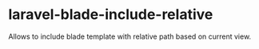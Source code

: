 # laravel-blade-include-relative
Allows to include blade template with relative path based on current view.
